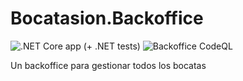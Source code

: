 # Bocatasion.Backoffice

![.NET Core app (+ .NET tests)](https://github.com/Beelzenef/Bocatasion.Backoffice/workflows/.NET%20Core%20app%20(+%20.NET%20tests)/badge.svg) ![Backoffice CodeQL](https://github.com/Beelzenef/Bocatasion.Backoffice/workflows/Backoffice%20CodeQL/badge.svg)

Un backoffice para gestionar todos los bocatas

